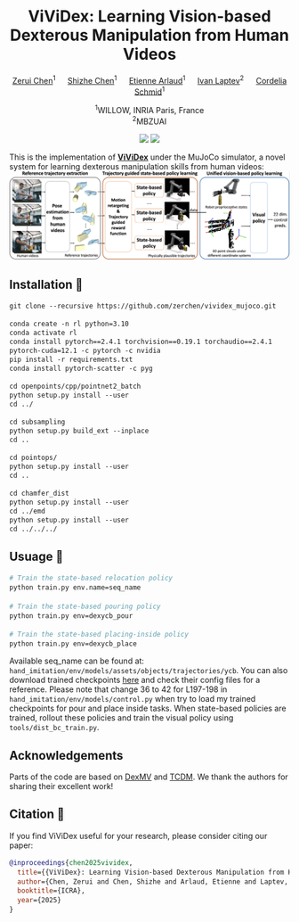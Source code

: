 <div align="center">

# ViViDex: Learning Vision-based Dexterous Manipulation from Human Videos

[Zerui Chen](https://zerchen.github.io/)<sup>1</sup> &emsp; [Shizhe Chen](https://cshizhe.github.io/)<sup>1</sup> &emsp; [Etienne Arlaud](https://scholar.google.com/citations?user=-0kdc5cAAAAJ&hl=fr)<sup>1</sup> &emsp; [Ivan Laptev](https://www.di.ens.fr/~laptev/)<sup>2</sup> &emsp; [Cordelia Schmid](https://cordeliaschmid.github.io/)<sup>1</sup>

<sup>1</sup>WILLOW, INRIA Paris, France <br>
<sup>2</sup>MBZUAI

<a href='https://zerchen.github.io/projects/vividex.html'><img src='https://img.shields.io/badge/Project-Page-blue'></a>
<a href='https://arxiv.org/abs/2404.15709'><img src='https://img.shields.io/badge/Paper-arXiv-red'></a>
</div>

This is the implementation of **[ViViDex](https://zerchen.github.io/projects/vividex.html)** under the MuJoCo simulator, a novel system for learning dexterous manipulation skills from human videos:
![teaser](assets/teaser.png)

## Installation 👷
```
git clone --recursive https://github.com/zerchen/vividex_mujoco.git

conda create -n rl python=3.10
conda activate rl
conda install pytorch==2.4.1 torchvision==0.19.1 torchaudio==2.4.1 pytorch-cuda=12.1 -c pytorch -c nvidia
pip install -r requirements.txt
conda install pytorch-scatter -c pyg

cd openpoints/cpp/pointnet2_batch
python setup.py install --user
cd ../

cd subsampling
python setup.py build_ext --inplace
cd ..

cd pointops/
python setup.py install --user
cd ..

cd chamfer_dist
python setup.py install --user
cd ../emd
python setup.py install --user
cd ../../../
```

## Usuage 🚀
```bash
# Train the state-based relocation policy
python train.py env.name=seq_name

# Train the state-based pouring policy
python train.py env=dexycb_pour

# Train the state-based placing-inside policy
python train.py env=dexycb_place
```
Available seq_name can be found at: `hand_imitation/env/models/assets/objects/trajectories/ycb`. You can also download trained checkpoints [here](https://drive.google.com/drive/folders/1Y_GXjW9hgnc_77TsLAT5JgJEcKVWZlrw) and check their config files for a reference. Please note that change 36 to 42 for L197-198 in `hand_imitation/env/models/control.py` when try to load my trained checkpoints for pour and place inside tasks. When state-based policies are trained, rollout these policies and train the visual policy using `tools/dist_bc_train.py`.

## Acknowledgements
Parts of the code are based on [DexMV](https://github.com/yzqin/dexmv-sim) and [TCDM](https://github.com/facebookresearch/TCDM). We thank the authors for sharing their excellent work!

## Citation 📝
If you find ViViDex useful for your research, please consider citing our paper:
```bibtex
@inproceedings{chen2025vividex,
  title={{ViViDex}: Learning Vision-based Dexterous Manipulation from Human Videos},
  author={Chen, Zerui and Chen, Shizhe and Arlaud, Etienne and Laptev, Ivan and Schmid, Cordelia},
  booktitle={ICRA},
  year={2025}
}
```
